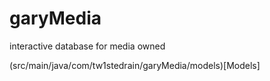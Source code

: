 # garyMedia
interactive database for media owned

(src/main/java/com/tw1stedrain/garyMedia/models)[Models]

